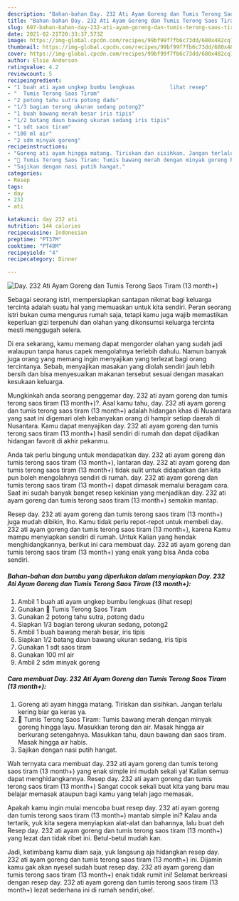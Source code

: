 ```yaml
---
description: "Bahan-bahan Day. 232 Ati Ayam Goreng dan Tumis Terong Saos Tiram (13 month+) yang sedap Untuk Jualan"
title: "Bahan-bahan Day. 232 Ati Ayam Goreng dan Tumis Terong Saos Tiram (13 month+) yang sedap Untuk Jualan"
slug: 697-bahan-bahan-day-232-ati-ayam-goreng-dan-tumis-terong-saos-tiram-13-month-yang-sedap-untuk-jualan
date: 2021-02-21T20:33:37.573Z
image: https://img-global.cpcdn.com/recipes/99bf99f7fb6c73dd/680x482cq70/day-232-ati-ayam-goreng-dan-tumis-terong-saos-tiram-13-month-foto-resep-utama.jpg
thumbnail: https://img-global.cpcdn.com/recipes/99bf99f7fb6c73dd/680x482cq70/day-232-ati-ayam-goreng-dan-tumis-terong-saos-tiram-13-month-foto-resep-utama.jpg
cover: https://img-global.cpcdn.com/recipes/99bf99f7fb6c73dd/680x482cq70/day-232-ati-ayam-goreng-dan-tumis-terong-saos-tiram-13-month-foto-resep-utama.jpg
author: Elsie Anderson
ratingvalue: 4.2
reviewcount: 5
recipeingredient:
- "1 buah ati ayam ungkep bumbu lengkuas           lihat resep"
- "  Tumis Terong Saos Tiram"
- "2 potong tahu sutra potong dadu"
- "1/3 bagian terong ukuran sedang potong2"
- "1 buah bawang merah besar iris tipis"
- "1/2 batang daun bawang ukuran sedang iris tipis"
- "1 sdt saos tiram"
- "100 ml air"
- "2 sdm minyak goreng"
recipeinstructions:
- "Goreng ati ayam hingga matang. Tiriskan dan sisihkan. Jangan terlalu kering biar ga keras ya."
- "🍆 Tumis Terong Saos Tiram: Tumis bawang merah dengan minyak goreng hingga layu. Masukkan terong dan air. Masak hingga air berkurang setengahnya. Masukkan tahu, daun bawang dan saos tiram. Masak hingga air habis."
- "Sajikan dengan nasi putih hangat."
categories:
- Resep
tags:
- day
- 232
- ati

katakunci: day 232 ati 
nutrition: 144 calories
recipecuisine: Indonesian
preptime: "PT37M"
cooktime: "PT48M"
recipeyield: "4"
recipecategory: Dinner

---
```



![Day. 232 Ati Ayam Goreng dan Tumis Terong Saos Tiram (13 month+)](https://img-global.cpcdn.com/recipes/99bf99f7fb6c73dd/680x482cq70/day-232-ati-ayam-goreng-dan-tumis-terong-saos-tiram-13-month-foto-resep-utama.jpg)

Sebagai seorang istri, mempersiapkan santapan nikmat bagi keluarga tercinta adalah suatu hal yang memuaskan untuk kita sendiri. Peran seorang istri bukan cuma mengurus rumah saja, tetapi kamu juga wajib memastikan keperluan gizi terpenuhi dan olahan yang dikonsumsi keluarga tercinta mesti menggugah selera.

Di era  sekarang, kamu memang dapat mengorder olahan yang sudah jadi walaupun tanpa harus capek mengolahnya terlebih dahulu. Namun banyak juga orang yang memang ingin menyajikan yang terlezat bagi orang tercintanya. Sebab, menyajikan masakan yang diolah sendiri jauh lebih bersih dan bisa menyesuaikan makanan tersebut sesuai dengan masakan kesukaan keluarga. 



Mungkinkah anda seorang penggemar day. 232 ati ayam goreng dan tumis terong saos tiram (13 month+)?. Asal kamu tahu, day. 232 ati ayam goreng dan tumis terong saos tiram (13 month+) adalah hidangan khas di Nusantara yang saat ini digemari oleh kebanyakan orang di hampir setiap daerah di Nusantara. Kamu dapat menyajikan day. 232 ati ayam goreng dan tumis terong saos tiram (13 month+) hasil sendiri di rumah dan dapat dijadikan hidangan favorit di akhir pekanmu.

Anda tak perlu bingung untuk mendapatkan day. 232 ati ayam goreng dan tumis terong saos tiram (13 month+), lantaran day. 232 ati ayam goreng dan tumis terong saos tiram (13 month+) tidak sulit untuk didapatkan dan kita pun boleh mengolahnya sendiri di rumah. day. 232 ati ayam goreng dan tumis terong saos tiram (13 month+) dapat dimasak memalui beragam cara. Saat ini sudah banyak banget resep kekinian yang menjadikan day. 232 ati ayam goreng dan tumis terong saos tiram (13 month+) semakin mantap.

Resep day. 232 ati ayam goreng dan tumis terong saos tiram (13 month+) juga mudah dibikin, lho. Kamu tidak perlu repot-repot untuk membeli day. 232 ati ayam goreng dan tumis terong saos tiram (13 month+), karena Kamu mampu menyiapkan sendiri di rumah. Untuk Kalian yang hendak menghidangkannya, berikut ini cara membuat day. 232 ati ayam goreng dan tumis terong saos tiram (13 month+) yang enak yang bisa Anda coba sendiri.

<!--inarticleads1-->

##### Bahan-bahan dan bumbu yang diperlukan dalam menyiapkan Day. 232 Ati Ayam Goreng dan Tumis Terong Saos Tiram (13 month+):

1. Ambil 1 buah ati ayam ungkep bumbu lengkuas           (lihat resep)
1. Gunakan  🍆 Tumis Terong Saos Tiram
1. Gunakan 2 potong tahu sutra, potong dadu
1. Siapkan 1/3 bagian terong ukuran sedang, potong2
1. Ambil 1 buah bawang merah besar, iris tipis
1. Siapkan 1/2 batang daun bawang ukuran sedang, iris tipis
1. Gunakan 1 sdt saos tiram
1. Gunakan 100 ml air
1. Ambil 2 sdm minyak goreng




<!--inarticleads2-->

##### Cara membuat Day. 232 Ati Ayam Goreng dan Tumis Terong Saos Tiram (13 month+):

1. Goreng ati ayam hingga matang. Tiriskan dan sisihkan. Jangan terlalu kering biar ga keras ya.
1. 🍆 Tumis Terong Saos Tiram: Tumis bawang merah dengan minyak goreng hingga layu. Masukkan terong dan air. Masak hingga air berkurang setengahnya. Masukkan tahu, daun bawang dan saos tiram. Masak hingga air habis.
1. Sajikan dengan nasi putih hangat.




Wah ternyata cara membuat day. 232 ati ayam goreng dan tumis terong saos tiram (13 month+) yang enak simple ini mudah sekali ya! Kalian semua dapat menghidangkannya. Resep day. 232 ati ayam goreng dan tumis terong saos tiram (13 month+) Sangat cocok sekali buat kita yang baru mau belajar memasak ataupun bagi kamu yang telah jago memasak.

Apakah kamu ingin mulai mencoba buat resep day. 232 ati ayam goreng dan tumis terong saos tiram (13 month+) mantab simple ini? Kalau anda tertarik, yuk kita segera menyiapkan alat-alat dan bahannya, lalu buat deh Resep day. 232 ati ayam goreng dan tumis terong saos tiram (13 month+) yang lezat dan tidak ribet ini. Betul-betul mudah kan. 

Jadi, ketimbang kamu diam saja, yuk langsung aja hidangkan resep day. 232 ati ayam goreng dan tumis terong saos tiram (13 month+) ini. Dijamin kamu gak akan nyesel sudah buat resep day. 232 ati ayam goreng dan tumis terong saos tiram (13 month+) enak tidak rumit ini! Selamat berkreasi dengan resep day. 232 ati ayam goreng dan tumis terong saos tiram (13 month+) lezat sederhana ini di rumah sendiri,oke!.

